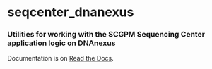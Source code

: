 # seqcenter_dnanexus

### Utilities for working with the SCGPM Sequencing Center application logic on DNAnexus

Documentation is on [Read the Docs](https://scgpm-seqresults-dnanexus.readthedocs.io/en/latest/index.html).
